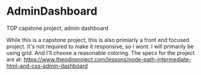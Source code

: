 # AdminDashboard
TOP capstone project, admin dashboard

While this is a capstone project, this is also primiarly a front end focused project.
It's not required to make it responsive, so I wont. I will primarily be using grid.
And I'll choose a reasonable coloring. The specs for the project are at:
https://www.theodinproject.com/lessons/node-path-intermediate-html-and-css-admin-dashboard

